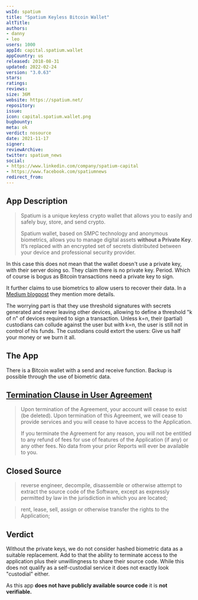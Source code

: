 ```yaml
---
wsId: spatium
title: "Spatium Keyless Bitcoin Wallet"
altTitle: 
authors:
- danny
- leo
users: 1000
appId: capital.spatium.wallet
appCountry: us
released: 2018-08-31
updated: 2022-02-24
version: "3.0.63"
stars: 
ratings: 
reviews: 
size: 36M
website: https://spatium.net/
repository: 
issue: 
icon: capital.spatium.wallet.png
bugbounty: 
meta: ok
verdict: nosource
date: 2021-11-17
signer: 
reviewArchive:
twitter: spatium_news
social:
- https://www.linkedin.com/company/spatium-capital
- https://www.facebook.com/spatiumnews
redirect_from:
---
```


## App Description

> Spatium is a unique keyless crypto wallet that allows you to easily and safely buy, store, and send crypto.
> 
> Spatium wallet, based on SMPC technology and anonymous biometrics, allows you to manage digital assets **without a Private Key**. It’s replaced with an encrypted set of secrets distributed between your device and professional security provider.

In this case this does not mean that the wallet doesn't use a private key, with their server doing so. They claim there is no private key. Period. Which of course is bogus as Bitcoin transactions need a private key to sign.

It further claims to use biometrics to allow users to recover their data. In a [Medium blogpost](https://medium.com/spatium-blog/spatium-protocol-smpc-on-your-guard-d78a243f519) they mention more details. 

The worrying part is that they use threshold signatures with secrets generated and never leaving other devices, allowing to define a threshold "k of n" of devices required to sign a transaction. Unless k=n, their (partial) custodians can collude against the user but with k=n, the user is still not in control of his funds. The custodians could extort the users: Give us half your money or we burn it all.


## The App

There is a Bitcoin wallet with a send and receive function. Backup is possible through the use of biometric data.

## [Termination Clause in User Agreement](https://spatium.net/user-agreement.html)

> Upon termination of the Agreement, your account will cease to exist (be deleted). Upon termination of this Agreement, we will cease to provide services and you will cease to have access to the Application.
>
> If you terminate the Agreement for any reason, you will not be entitled to any refund of fees for use of features of the Application (if any) or any other fees. No data from your prior Reports will ever be available to you.

## Closed Source

> reverse engineer, decompile, disassemble or otherwise attempt to extract the source code of the Software, except as expressly permitted by law in the jurisdiction in which you are located;

> rent, lease, sell, assign or otherwise transfer the rights to the Application;

## Verdict

Without the private keys, we do not consider hashed biometric data as a suitable replacement. Add to that the ability to terminate access to the application plus their unwillingness to share their source code. While this does not qualify as a self-custodial service it does not exactly look "custodial" either. 

As this app **does not have publicly available source code** it is **not verifiable.**


